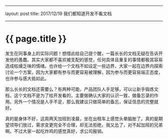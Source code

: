 
---
layout: post
title: 2017/12/19 我们都知道开发不看文档

---

{{ page.title }}
================

发生在同事身上的实际问题！想借此给自己提个醒，一篇长长的文档无疑在告诉开发他的愚蠢。其实大家都不喜欢被支配的感觉，任何具体且重复的事情都极其容易造成枯燥乏味的情绪。也许给一个文档不如设定一些边界，大家一起在边界内探索讨论一个方案，因为大家都有参与而更容易被理解，因为参与而更容易端正态度，也许参与感大抵如此。

那么长长的文档还需要么？有两种可能，产品团队人手足够，可以让新手锻炼文档，这个文档不是为了给开发看的，主要做确认大家的认识一致，做备忘录的作用。另外一个情况是人手不足，那么我建议只做简单的备忘，保证信息的完整就好。

真的是身体不好，这周两天加班到凌晨，坐在出租车上感觉头晕脑胀了。真的是期望领导们放过，需求变更完全不合理，却无法拒绝，我又怂了，对不起加班的兄弟啊。不过大家一起吃炸鸡的感觉真好，求公司报销。
